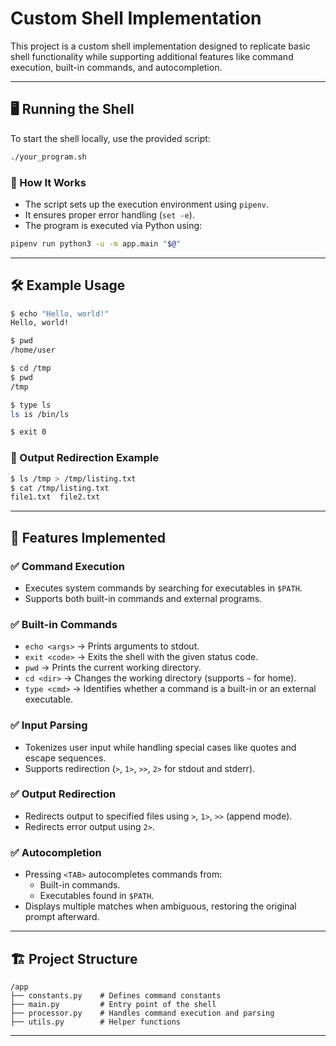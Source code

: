 # Custom Shell Implementation  

This project is a custom shell implementation designed to replicate basic shell functionality while supporting additional features like command execution, built-in commands, and autocompletion.  

---

## 🖥 Running the Shell  

To start the shell locally, use the provided script:

```sh
./your_program.sh
```

### 🔧 How It Works  
- The script sets up the execution environment using `pipenv`.  
- It ensures proper error handling (`set -e`).  
- The program is executed via Python using:  

```sh
pipenv run python3 -u -m app.main "$@"
```

---

## 🛠 Example Usage  

```sh
$ echo "Hello, world!"
Hello, world!

$ pwd
/home/user

$ cd /tmp
$ pwd
/tmp

$ type ls
ls is /bin/ls

$ exit 0
```

### 🔹 Output Redirection Example  

```sh
$ ls /tmp > /tmp/listing.txt
$ cat /tmp/listing.txt
file1.txt  file2.txt
```

---

## 🚀 Features Implemented  

### ✅ Command Execution  
- Executes system commands by searching for executables in `$PATH`.  
- Supports both built-in commands and external programs.  

### ✅ Built-in Commands  
- `echo <args>` → Prints arguments to stdout.  
- `exit <code>` → Exits the shell with the given status code.  
- `pwd` → Prints the current working directory.  
- `cd <dir>` → Changes the working directory (supports `~` for home).  
- `type <cmd>` → Identifies whether a command is a built-in or an external executable.  

### ✅ Input Parsing  
- Tokenizes user input while handling special cases like quotes and escape sequences.  
- Supports redirection (`>`, `1>`, `>>`, `2>` for stdout and stderr).  

### ✅ Output Redirection  
- Redirects output to specified files using `>`, `1>`, `>>` (append mode).  
- Redirects error output using `2>`.  

### ✅ Autocompletion  
- Pressing `<TAB>` autocompletes commands from:  
  - Built-in commands.  
  - Executables found in `$PATH`.  
- Displays multiple matches when ambiguous, restoring the original prompt afterward.  

---

## 🏗 Project Structure  

```
/app
├── constants.py    # Defines command constants
├── main.py         # Entry point of the shell
├── processor.py    # Handles command execution and parsing
├── utils.py        # Helper functions
```

---